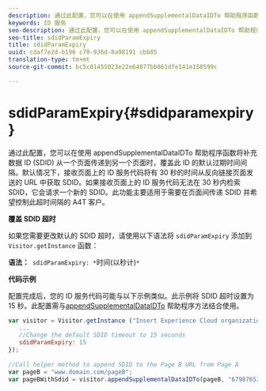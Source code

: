 ```yaml
---
description: 通过此配置，您可以在使用 appendSupplementalDataIDTo 帮助程序函数将补充数据 ID (SDID) 从一个页面传递到另一个页面时，覆盖此 ID 的默认过期时间间隔。默认情况下，接收页面上的 ID 服务代码将有 30 秒的时间从反向链接页面发送的 URL 中获取 SDID。如果接收页面上的 ID 服务代码无法在 30 秒内检索 SDID，它会请求一个新的 SDID。此功能主要适用于需要在页面间传递 SDID 并希望控制此超时间隔的 A4T 客户。
keywords: ID 服务
seo-description: 通过此配置，您可以在使用 appendSupplementalDataIDTo 帮助程序函数将补充数据 ID (SDID) 从一个页面传递到另一个页面时，覆盖此 ID 的默认过期时间间隔。默认情况下，接收页面上的 ID 服务代码将有 30 秒的时间从反向链接页面发送的 URL 中获取 SDID。如果接收页面上的 ID 服务代码无法在 30 秒内检索 SDID，它会请求一个新的 SDID。此功能主要适用于需要在页面间传递 SDID 并希望控制此超时间隔的 A4T 客户。
seo-title: sdidParamExpiry
title: sdidParamExpiry
uuid: cdaf7e2d-b196 c70-936d-8a98191 cbb85
translation-type: tm+mt
source-git-commit: bc5c81455023e22e64877bb861dfe141e158599c

---
```



# sdidParamExpiry{#sdidparamexpiry}

通过此配置，您可以在使用 appendSupplementalDataIDTo 帮助程序函数将补充数据 ID (SDID) 从一个页面传递到另一个页面时，覆盖此 ID 的默认过期时间间隔。默认情况下，接收页面上的 ID 服务代码将有 30 秒的时间从反向链接页面发送的 URL 中获取 SDID。如果接收页面上的 ID 服务代码无法在 30 秒内检索 SDID，它会请求一个新的 SDID。此功能主要适用于需要在页面间传递 SDID 并希望控制此超时间隔的 A4T 客户。

**覆盖 SDID 超时**

如果您需要更改默认的 SDID 超时，请使用以下语法将 `sdidParamExpiry` 添加到 `Visitor.getInstance` 函数：

**语法：**` sdidParamExpiry: *`时间(以秒计)`*`

**代码示例**

配置完成后，您的 ID 服务代码可能与以下示例类似。此示例将 SDID 超时设置为 15 秒。此配置需与[appendSupplementalDataIDTo](../../library/get-set/appendsupplementaldataidto.md#reference-65d09de6fde0418f8c62fa79304a755d) 帮助程序方法结合使用。

```js
var visitor = Visitor.getInstance ("Insert Experience Cloud organization ID here",{ 
   ... 
   //Change the default SDID timeout to 15 seconds 
   sdidParamExpiry: 15 
}); 
 
//Call helper method to append SDID to the Page B URL from Page A 
var pageB = "www.domain.com/pageB"; 
var pageBWithSdid = visitor.appendSupplementalDataIDTo(pageB, "67987653465787219"); 
```

